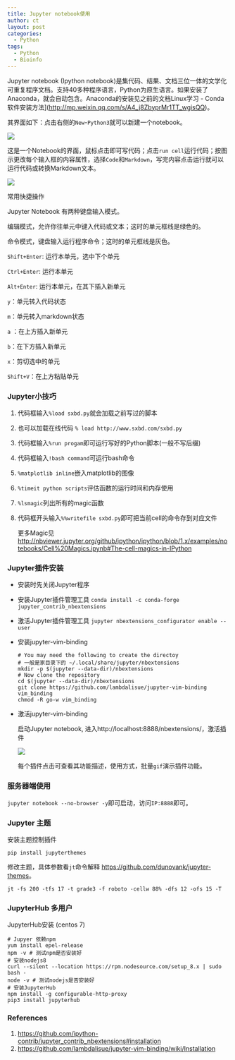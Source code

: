 ```yaml
---
title: Jupyter notebook使用
author: ct
layout: post
categories:
  - Python
tags:
  - Python
  - Bioinfo
---
```


Jupyter notebook (Ipython notebook)是集代码、结果、文档三位一体的文学化可重复程序文档。支持40多种程序语言，Python为原生语言。如果安装了Anaconda，就会自动包含。Anaconda的安装见之前的文档Linux学习 - Conda软件安装方法](http://mp.weixin.qq.com/s/A4_j8ZbyprMr1TT_wgisQQ)。

其界面如下：点击右侧的`New`-`Python3`就可以新建一个notebook。

![](http://www.ehbio.com/ehbio_resource/Jupyter.png)

这是一个Notebook的界面，鼠标点击即可写代码；点击`run cell`运行代码；按图示更改每个输入框的内容属性，选择`Code`和`Markdown`，写完内容点击运行就可以运行代码或转换Markdown文本。

![](http://www.ehbio.com/ehbio_resource/Jupyter_notebook.png)

常用快捷操作

Jupyter Notebook 有两种键盘输入模式。

编辑模式，允许你往单元中键入代码或文本；这时的单元框线是绿色的。

命令模式，键盘输入运行程序命令；这时的单元框线是灰色。

`Shift+Enter`: 运行本单元，选中下个单元

`Ctrl+Enter`: 运行本单元

`Alt+Enter`: 运行本单元，在其下插入新单元

`y`：单元转入代码状态

`m`：单元转入markdown状态

`a` ：在上方插入新单元

`b`：在下方插入新单元

`x`：剪切选中的单元

`Shift+V`：在上方粘贴单元

### Jupyter小技巧

1. 代码框输入`%load sxbd.py`就会加载之前写过的脚本
2. 也可以加载在线代码 `% load http://www.sxbd.com/sxbd.py`
3. 代码框输入`%run progam`即可运行写好的Python脚本(一般不写后缀)
4. 代码框输入`!bash command`可运行bash命令
5. `%matplotlib inline`嵌入matplotlib的图像
6. `%timeit python scripts`评估函数的运行时间和内存使用
7. `%lsmagic`列出所有的magic函数
8. 代码框开头输入`%%writefile sxbd.py`即可把当前cell的命令存到对应文件

   更多Magic见<http://nbviewer.jupyter.org/github/ipython/ipython/blob/1.x/examples/notebooks/Cell%20Magics.ipynb#The-cell-magics-in-IPython>


### Jupyter插件安装

* 安装时先关闭Jupyter程序
* 安装Jupyter插件管理工具 `conda install -c conda-forge jupyter_contrib_nbextensions`
* 激活Jupyter插件管理工具 `jupyter nbextensions_configurator enable --user`
* 安装jupyter-vim-binding

  ```
  # You may need the following to create the directoy
  # 一般是家目录下的 ~/.local/share/jupyter/nbextensions
  mkdir -p $(jupyter --data-dir)/nbextensions
  # Now clone the repository
  cd $(jupyter --data-dir)/nbextensions
  git clone https://github.com/lambdalisue/jupyter-vim-binding vim_binding
  chmod -R go-w vim_binding
  ```

* 激活jupyter-vim-binding

  启动Jupyter notebook, 进入http://localhost:8888/nbextensions/，激活插件


  ![](http://www.ehbio.com/ehbio_resource/jupyter_extension_all.png)

   每个插件点击可查看其功能描述，使用方式，批量`gif`演示插件功能。

### 服务器端使用

`jupyter notebook --no-browser -y`即可启动，访问`IP:8888`即可。

### Jupyter 主题

安装主题控制插件

```
pip install jupyterthemes
```

修改主题，具体参数看`jt`命令解释 <https://github.com/dunovank/jupyter-themes>。

```
jt -fs 200 -tfs 17 -t grade3 -f roboto -cellw 88% -dfs 12 -ofs 15 -T
```

### JupyterHub 多用户

JupyterHub安装 (centos 7)

```
# Jupyer 依赖npm
yum install epel-release
npm -v # 测试npm是否安装好
# 安装nodejs8 
curl --silent --location https://rpm.nodesource.com/setup_8.x | sudo bash -
node -v # 测试nodejs是否安装好
# 安装JupyterHub
npm install -g configurable-http-proxy
pip3 install jupyterhub 
```



### References

1. <https://github.com/ipython-contrib/jupyter_contrib_nbextensions#installation>
2. <https://github.com/lambdalisue/jupyter-vim-binding/wiki/Installation>

